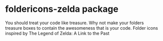 # foldericons-zelda package

You should treat your code like treasure. Why not make your folders treasure boxes to contain the awesomeness that is your code. Folder icons inspired by The Legend of Zelda: A Link to the Past
